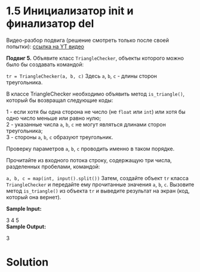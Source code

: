 # 1.5 Инициализатор __init__ и финализатор __del__

Видео-разбор подвига (решение смотреть только после
своей попытки): [ссылка на YT видео](https://youtu.be/Vr4c1LgE91o)

**Подвиг 5.** Объявите класс `TriangleChecker`, объекты которого
можно было бы создавать командой:

`tr = TriangleChecker(a, b, c)`
Здесь `a`, `b`, `c` - длины сторон треугольника.

В классе TriangleChecker необходимо объявить метод
`is_triangle()`, который бы возвращал следующие коды:

1 - если хотя бы одна сторона не число (не `float` или `int`)
или хотя бы одно число меньше или равно нулю;\
2 - указанные числа `a`, `b`, `c` не могут являться длинами
сторон треугольника;\
3 - стороны `a`, `b`, `c` образуют треугольник.

Проверку параметров `a`, `b`, `c` проводить именно в таком порядке.

Прочитайте из входного потока строку, содержащую три
числа, разделенных пробелами, командой:

`a, b, c = map(int, input().split())`
Затем, создайте объект `tr` класса `TriangleChecker` и 
передайте ему прочитанные значения `a`, `b`, `c`. Вызовите 
метод `is_triangle()` из объекта `tr` и выведите результат
на экран (код, который она вернет).

**Sample Input:**

3 4 5\
**Sample Output:**

3

# Solution

```

```
